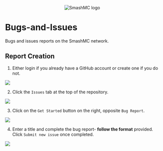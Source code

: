 <div align="center">
<img src="https://imgur.com/OxrDchP.png" alt="SmashMC logo" align="middle"></img>
</div>

# Bugs-and-Issues
Bugs and issues reports on the SmashMC network.

## Report Creation
1. Either login if you already have a GitHub account or create one if you do not.

<img src="https://imgur.com/mcx9jtt.png"></img>


2. Click the `Issues` tab at the top of the repository.

<img src="https://imgur.com/8KPxql8.png"></img>


3. Click on the `Get Started` button on the right, opposite `Bug Report`.

<img src="https://imgur.com/a0qMkBA.png"></img>


4. Enter a title and complete the bug report- <strong>follow the format</strong> provided. Click `Submit new issue` once completed.

<img src="https://imgur.com/XXiEvXK.png"></img>
